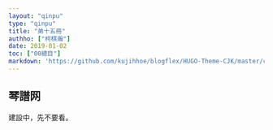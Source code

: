 ```yaml
---
layout: "qinpu"
type: "qinpu"
title: "弟十五冊"
authho: ["柯棋瀚"]
date: 2019-01-02
toc: ["00總目"]
markdown: 'https://github.com/kujihhoe/blogflex/HUGO-Theme-CJK/master/content/qinpu/00table/15.md'
---
```


## 琴譜网

建設中，先不要看。
